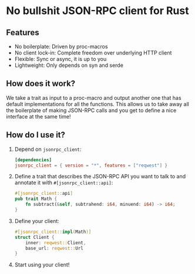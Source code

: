 # No bullshit JSON-RPC client for Rust

## Features

- No boilerplate: Driven by proc-macros
- No client lock-in: Complete freedom over underlying HTTP client
- Flexible: Sync or async, it is up to you
- Lightweight: Only depends on syn and serde

## How does it work?

We take a trait as input to a proc-macro and output another one that has default implementations for all the functions.
This allows us to take away all the boilerplate of making JSON-RPC calls and you get to define a nice interface at the same time!

## How do I use it?

1. Depend on `jsonrpc_client`:

    ```toml
   [dependencies]
   jsonrpc_client = { version = "*", features = ["reqwest"] } 
   ```

2. Define a trait that describes the JSON-RPC API you want to talk to and annotate it with `#[jsonrpc_client::api]`:
    ```rust
    #[jsonrpc_client::api]
    pub trait Math {
        fn subtract(&self, subtrahend: i64, minuend: i64) -> i64;
    }
    ```

3. Define your client:
    
    ```rust
    #[jsonrpc_client::impl(Math)]
    struct Client {
        inner: reqwest::Client,
        base_url: reqwest::Url
    }
    ```
   
4. Start using your client!
